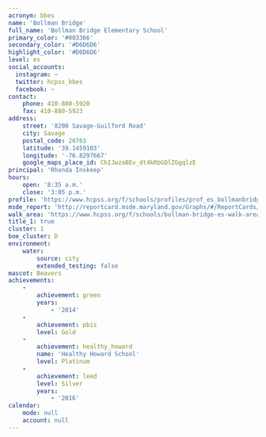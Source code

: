 ```yaml
---
acronym: bbes
name: 'Bollman Bridge'
full_name: 'Bollman Bridge Elementary School'
primary_color: '#003366'
secondary_color: '#D6D6D6'
highlight_color: '#D6D6D6'
level: es
social_accounts:
  instagram: ~
  twitter: hcpss_bbes
  facebook: ~
contact:
    phone: 410-880-5920
    fax: 410-880-5923
address:
    street: '8200 Savage-Guilford Road'
    city: Savage
    postal_code: 20763
    latitude: '39.1459103'
    longitude: '-76.8297667'
    google_maps_place_id: ChIJwzaBEv_dt4kRbGQlZGgqlzE
principal: 'Rhonda Inskeep'
hours:
    open: '8:35 a.m.'
    close: '3:05 p.m.'
profile: 'https://www.hcpss.org/f/schools/profiles/prof_es_bollmanbridge.pdf'
msde_report: 'http://reportcard.msde.maryland.gov/Graphs/#/ReportCards/ReportCardSchool/1//1/13/0620/'
walk_area: 'https://www.hcpss.org/f/schools/bollman-bridge-es-walk-area.pdf'
title_1: true
cluster: 1
boe_cluster: D
environment:
    water:
        source: city
        extended_testing: false
mascot: Beavers
achievements:
    -
        achievement: green
        years:
            - '2014'
    -
        achievement: pbis
        level: Gold
    -
        achievement: healthy_howard
        name: 'Healthy Howard School'
        level: Platinum
    -
        achievement: leed
        level: Silver
        years:
            - '2016'
calendar:
    mode: null
    account: null
---
```

